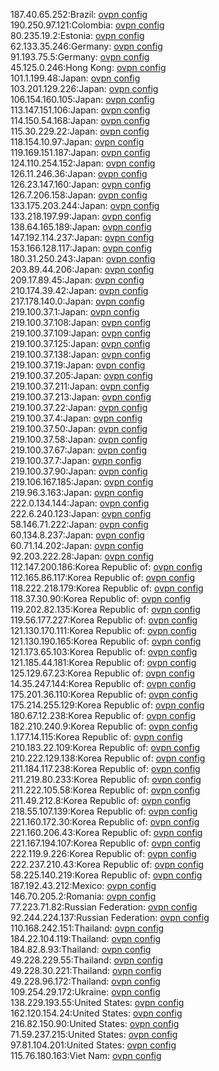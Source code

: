 187.40.65.252:Brazil: [ovpn config](vpn/187_40_65_252.ovpn)  
190.250.97.121:Colombia: [ovpn config](vpn/190_250_97_121.ovpn)  
80.235.19.2:Estonia: [ovpn config](vpn/80_235_19_2.ovpn)  
62.133.35.246:Germany: [ovpn config](vpn/62_133_35_246.ovpn)  
91.193.75.5:Germany: [ovpn config](vpn/91_193_75_5.ovpn)  
45.125.0.246:Hong Kong: [ovpn config](vpn/45_125_0_246.ovpn)  
101.1.199.48:Japan: [ovpn config](vpn/101_1_199_48.ovpn)  
103.201.129.226:Japan: [ovpn config](vpn/103_201_129_226.ovpn)  
106.154.160.105:Japan: [ovpn config](vpn/106_154_160_105.ovpn)  
113.147.151.106:Japan: [ovpn config](vpn/113_147_151_106.ovpn)  
114.150.54.168:Japan: [ovpn config](vpn/114_150_54_168.ovpn)  
115.30.229.22:Japan: [ovpn config](vpn/115_30_229_22.ovpn)  
118.154.10.97:Japan: [ovpn config](vpn/118_154_10_97.ovpn)  
119.169.151.187:Japan: [ovpn config](vpn/119_169_151_187.ovpn)  
124.110.254.152:Japan: [ovpn config](vpn/124_110_254_152.ovpn)  
126.11.246.36:Japan: [ovpn config](vpn/126_11_246_36.ovpn)  
126.23.147.160:Japan: [ovpn config](vpn/126_23_147_160.ovpn)  
126.7.206.158:Japan: [ovpn config](vpn/126_7_206_158.ovpn)  
133.175.203.244:Japan: [ovpn config](vpn/133_175_203_244.ovpn)  
133.218.197.99:Japan: [ovpn config](vpn/133_218_197_99.ovpn)  
138.64.165.189:Japan: [ovpn config](vpn/138_64_165_189.ovpn)  
147.192.114.237:Japan: [ovpn config](vpn/147_192_114_237.ovpn)  
153.166.128.117:Japan: [ovpn config](vpn/153_166_128_117.ovpn)  
180.31.250.243:Japan: [ovpn config](vpn/180_31_250_243.ovpn)  
203.89.44.206:Japan: [ovpn config](vpn/203_89_44_206.ovpn)  
209.17.89.45:Japan: [ovpn config](vpn/209_17_89_45.ovpn)  
210.174.39.42:Japan: [ovpn config](vpn/210_174_39_42.ovpn)  
217.178.140.0:Japan: [ovpn config](vpn/217_178_140_0.ovpn)  
219.100.37.1:Japan: [ovpn config](vpn/219_100_37_1.ovpn)  
219.100.37.108:Japan: [ovpn config](vpn/219_100_37_108.ovpn)  
219.100.37.109:Japan: [ovpn config](vpn/219_100_37_109.ovpn)  
219.100.37.125:Japan: [ovpn config](vpn/219_100_37_125.ovpn)  
219.100.37.138:Japan: [ovpn config](vpn/219_100_37_138.ovpn)  
219.100.37.19:Japan: [ovpn config](vpn/219_100_37_19.ovpn)  
219.100.37.205:Japan: [ovpn config](vpn/219_100_37_205.ovpn)  
219.100.37.211:Japan: [ovpn config](vpn/219_100_37_211.ovpn)  
219.100.37.213:Japan: [ovpn config](vpn/219_100_37_213.ovpn)  
219.100.37.22:Japan: [ovpn config](vpn/219_100_37_22.ovpn)  
219.100.37.4:Japan: [ovpn config](vpn/219_100_37_4.ovpn)  
219.100.37.50:Japan: [ovpn config](vpn/219_100_37_50.ovpn)  
219.100.37.58:Japan: [ovpn config](vpn/219_100_37_58.ovpn)  
219.100.37.67:Japan: [ovpn config](vpn/219_100_37_67.ovpn)  
219.100.37.7:Japan: [ovpn config](vpn/219_100_37_7.ovpn)  
219.100.37.90:Japan: [ovpn config](vpn/219_100_37_90.ovpn)  
219.106.167.185:Japan: [ovpn config](vpn/219_106_167_185.ovpn)  
219.96.3.163:Japan: [ovpn config](vpn/219_96_3_163.ovpn)  
222.0.134.144:Japan: [ovpn config](vpn/222_0_134_144.ovpn)  
222.6.240.123:Japan: [ovpn config](vpn/222_6_240_123.ovpn)  
58.146.71.222:Japan: [ovpn config](vpn/58_146_71_222.ovpn)  
60.134.8.237:Japan: [ovpn config](vpn/60_134_8_237.ovpn)  
60.71.14.202:Japan: [ovpn config](vpn/60_71_14_202.ovpn)  
92.203.222.28:Japan: [ovpn config](vpn/92_203_222_28.ovpn)  
112.147.200.186:Korea Republic of: [ovpn config](vpn/112_147_200_186.ovpn)  
112.165.86.117:Korea Republic of: [ovpn config](vpn/112_165_86_117.ovpn)  
118.222.218.179:Korea Republic of: [ovpn config](vpn/118_222_218_179.ovpn)  
118.37.30.90:Korea Republic of: [ovpn config](vpn/118_37_30_90.ovpn)  
119.202.82.135:Korea Republic of: [ovpn config](vpn/119_202_82_135.ovpn)  
119.56.177.227:Korea Republic of: [ovpn config](vpn/119_56_177_227.ovpn)  
121.130.170.111:Korea Republic of: [ovpn config](vpn/121_130_170_111.ovpn)  
121.130.190.165:Korea Republic of: [ovpn config](vpn/121_130_190_165.ovpn)  
121.173.65.103:Korea Republic of: [ovpn config](vpn/121_173_65_103.ovpn)  
121.185.44.181:Korea Republic of: [ovpn config](vpn/121_185_44_181.ovpn)  
125.129.67.23:Korea Republic of: [ovpn config](vpn/125_129_67_23.ovpn)  
14.35.247.144:Korea Republic of: [ovpn config](vpn/14_35_247_144.ovpn)  
175.201.36.110:Korea Republic of: [ovpn config](vpn/175_201_36_110.ovpn)  
175.214.255.129:Korea Republic of: [ovpn config](vpn/175_214_255_129.ovpn)  
180.67.12.238:Korea Republic of: [ovpn config](vpn/180_67_12_238.ovpn)  
182.210.240.9:Korea Republic of: [ovpn config](vpn/182_210_240_9.ovpn)  
1.177.14.115:Korea Republic of: [ovpn config](vpn/1_177_14_115.ovpn)  
210.183.22.109:Korea Republic of: [ovpn config](vpn/210_183_22_109.ovpn)  
210.222.129.138:Korea Republic of: [ovpn config](vpn/210_222_129_138.ovpn)  
211.184.117.238:Korea Republic of: [ovpn config](vpn/211_184_117_238.ovpn)  
211.219.80.233:Korea Republic of: [ovpn config](vpn/211_219_80_233.ovpn)  
211.222.105.58:Korea Republic of: [ovpn config](vpn/211_222_105_58.ovpn)  
211.49.212.8:Korea Republic of: [ovpn config](vpn/211_49_212_8.ovpn)  
218.55.107.139:Korea Republic of: [ovpn config](vpn/218_55_107_139.ovpn)  
221.160.172.30:Korea Republic of: [ovpn config](vpn/221_160_172_30.ovpn)  
221.160.206.43:Korea Republic of: [ovpn config](vpn/221_160_206_43.ovpn)  
221.167.194.107:Korea Republic of: [ovpn config](vpn/221_167_194_107.ovpn)  
222.119.9.226:Korea Republic of: [ovpn config](vpn/222_119_9_226.ovpn)  
222.237.210.43:Korea Republic of: [ovpn config](vpn/222_237_210_43.ovpn)  
58.225.140.219:Korea Republic of: [ovpn config](vpn/58_225_140_219.ovpn)  
187.192.43.212:Mexico: [ovpn config](vpn/187_192_43_212.ovpn)  
146.70.205.2:Romania: [ovpn config](vpn/146_70_205_2.ovpn)  
77.223.71.82:Russian Federation: [ovpn config](vpn/77_223_71_82.ovpn)  
92.244.224.137:Russian Federation: [ovpn config](vpn/92_244_224_137.ovpn)  
110.168.242.151:Thailand: [ovpn config](vpn/110_168_242_151.ovpn)  
184.22.104.119:Thailand: [ovpn config](vpn/184_22_104_119.ovpn)  
184.82.8.93:Thailand: [ovpn config](vpn/184_82_8_93.ovpn)  
49.228.229.55:Thailand: [ovpn config](vpn/49_228_229_55.ovpn)  
49.228.30.221:Thailand: [ovpn config](vpn/49_228_30_221.ovpn)  
49.228.96.172:Thailand: [ovpn config](vpn/49_228_96_172.ovpn)  
109.254.29.172:Ukraine: [ovpn config](vpn/109_254_29_172.ovpn)  
138.229.193.55:United States: [ovpn config](vpn/138_229_193_55.ovpn)  
162.120.154.24:United States: [ovpn config](vpn/162_120_154_24.ovpn)  
216.82.150.90:United States: [ovpn config](vpn/216_82_150_90.ovpn)  
71.59.237.215:United States: [ovpn config](vpn/71_59_237_215.ovpn)  
97.81.104.201:United States: [ovpn config](vpn/97_81_104_201.ovpn)  
115.76.180.163:Viet Nam: [ovpn config](vpn/115_76_180_163.ovpn)  
